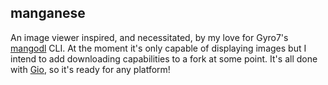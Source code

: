 manganese
---
An image viewer inspired, and necessitated, by my love for Gyro7's [mangodl](https://github.com/Gyro7/mangodl) CLI. At the moment it's only capable of displaying images but I intend to add downloading capabilities to a fork at some point.
It's all done with [Gio](https://gioui.org), so it's ready for any platform!